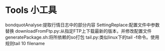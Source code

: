 # Tools 小工具

bondquotAnalyse:提取行情日志中的部分内容
SettingReplace:配置文件中参数替换
downloadFromFtp.py:从指定FTP上下载最新的版本，并修改配置文件
generatePackage.sh:将所依赖的so打包
tail.py:类似linux下的tail -f命令。使用规则tail 10 filename

